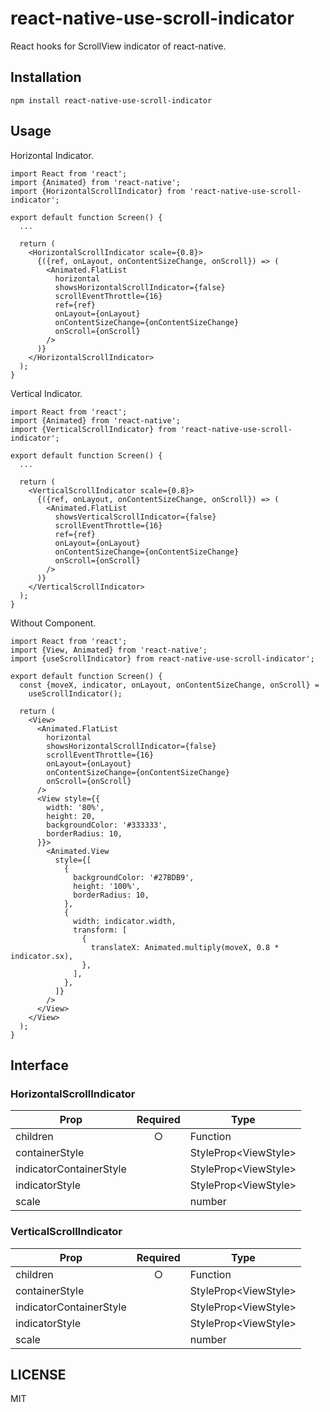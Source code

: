 # react-native-use-scroll-indicator

React hooks for ScrollView indicator of react-native.

## Installation

```
npm install react-native-use-scroll-indicator
```

## Usage

Horizontal Indicator.

```tsx
import React from 'react';
import {Animated} from 'react-native';
import {HorizontalScrollIndicator} from 'react-native-use-scroll-indicator';

export default function Screen() {
  ...

  return (
    <HorizontalScrollIndicator scale={0.8}>
      {({ref, onLayout, onContentSizeChange, onScroll}) => (
        <Animated.FlatList
          horizontal
          showsHorizontalScrollIndicator={false}
          scrollEventThrottle={16}
          ref={ref}
          onLayout={onLayout}
          onContentSizeChange={onContentSizeChange}
          onScroll={onScroll}
        />
      )}
    </HorizontalScrollIndicator>
  );
}
```

Vertical Indicator.

```tsx
import React from 'react';
import {Animated} from 'react-native';
import {VerticalScrollIndicator} from 'react-native-use-scroll-indicator';

export default function Screen() {
  ...

  return (
    <VerticalScrollIndicator scale={0.8}>
      {({ref, onLayout, onContentSizeChange, onScroll}) => (
        <Animated.FlatList
          showsVerticalScrollIndicator={false}
          scrollEventThrottle={16}
          ref={ref}
          onLayout={onLayout}
          onContentSizeChange={onContentSizeChange}
          onScroll={onScroll}
        />
      )}
    </VerticalScrollIndicator>
  );
}
```

Without Component.

```tsx
import React from 'react';
import {View, Animated} from 'react-native';
import {useScrollIndicator} from react-native-use-scroll-indicator';

export default function Screen() {
  const {moveX, indicator, onLayout, onContentSizeChange, onScroll} =
    useScrollIndicator();
    
  return (
    <View>
      <Animated.FlatList
        horizontal
        showsHorizontalScrollIndicator={false}
        scrollEventThrottle={16}
        onLayout={onLayout}
        onContentSizeChange={onContentSizeChange}
        onScroll={onScroll}
      />
      <View style={{
        width: '80%',
        height: 20,
        backgroundColor: '#333333',
        borderRadius: 10,
      }}>
        <Animated.View
          style={[
            {
              backgroundColor: '#27BDB9',
              height: '100%',
              borderRadius: 10,
            },
            {
              width: indicator.width,
              transform: [
                {
                  translateX: Animated.multiply(moveX, 0.8 * indicator.sx),
                },
              ],
            },
          ]}
        />
      </View>
    </View>
  );
}
```

## Interface

### HorizontalScrollIndicator

| Prop                    | Required | Type                  |
|-------------------------|:--------:|-----------------------|
| children                |    ○     | Function              |
| containerStyle          |          | StyleProp\<ViewStyle> |
| indicatorContainerStyle |          | StyleProp\<ViewStyle> |
| indicatorStyle          |          | StyleProp\<ViewStyle> |
| scale                   |          | number                |

### VerticalScrollIndicator

| Prop                    | Required | Type                  |
|-------------------------|:--------:|-----------------------|
| children                |    ○     | Function              |
| containerStyle          |          | StyleProp\<ViewStyle> |
| indicatorContainerStyle |          | StyleProp\<ViewStyle> |
| indicatorStyle          |          | StyleProp\<ViewStyle> |
| scale                   |          | number                |

## LICENSE

MIT
